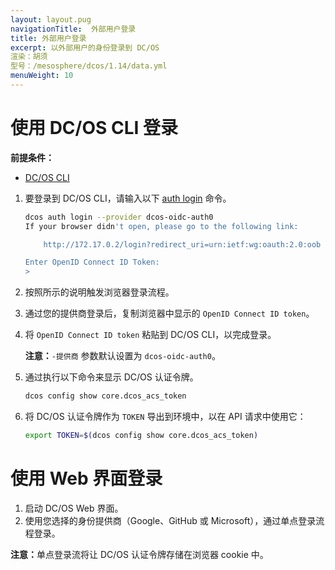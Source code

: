 ```yaml
---
layout: layout.pug
navigationTitle:  外部用户登录
title: 外部用户登录
excerpt: 以外部用户的身份登录到 DC/OS
渲染：胡须
型号：/mesosphere/dcos/1.14/data.yml
menuWeight: 10
---
```


<!-- The source repository for this topic is https://github.com/dcos/dcos-docs-site -->

# 使用 DC/OS CLI 登录

**前提条件：**
- [DC/OS CLI](/mesosphere/dcos/1.14/cli/)

1. 要登录到 DC/OS CLI，请输入以下 [auth login](/mesosphere/dcos/1.14/cli/command-reference/dcos-auth/dcos-auth-login/) 命令。

    ```bash
    dcos auth login --provider dcos-oidc-auth0
    If your browser didn't open, please go to the following link:

        http://172.17.0.2/login?redirect_uri=urn:ietf:wg:oauth:2.0:oob

    Enter OpenID Connect ID Token: 
    >
    ```

1. 按照所示的说明触发浏览器登录流程。

1. 通过您的提供商登录后，复制浏览器中显示的 `OpenID Connect ID token`。

1. 将 `OpenID Connect ID token` 粘贴到 DC/OS CLI，以完成登录。

    <p class="message--note"><strong>注意：</strong><code>-提供商</code> 参数默认设置为 <code>dcos-oidc-auth0</code>。</p>

1. 通过执行以下命令来显示 DC/OS 认证令牌。

    ```bash
    dcos config show core.dcos_acs_token
    ```
1. 将 DC/OS 认证令牌作为 `TOKEN` 导出到环境中，以在 API 请求中使用它：

    ```bash
    export TOKEN=$(dcos config show core.dcos_acs_token)
    ```

# 使用 Web 界面登录

1. 启动 DC/OS Web 界面。
2. 使用您选择的身份提供商（Google、GitHub 或 Microsoft），通过单点登录流程登录。

<p class="message--note"><strong>注意：</strong>单点登录流将让 DC/OS 认证令牌存储在浏览器 cookie 中。</p>


